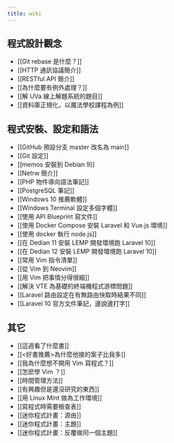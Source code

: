 ```yaml
---
title: wiki
---
```


## 程式設計觀念

- [[Git rebase 是什麼？]]
- [[HTTP 通訊協議簡介]]
- [[RESTful API 簡介]]
- [[為什麼要有例外處理？]]
- [[解 UVa 線上解題系統的題目]]
- [[資料庫正規化，以魔法學校課程為例]]

## 程式安裝、設定和語法

- [[GitHub 預設分支 master 改名為 main]]
- [[Git 設定]]
- [[memos 安裝到 Debian 9]]
- [[Netrw 簡介]]
- [[PHP 物件導向語法筆記]]
- [[PostgreSQL 筆記]]
- [[Windows 10 推薦軟體]]
- [[Windows Terminal 設定多個字體]]
- [[使用 API Blueprint 寫文件]]
- [[使用 Docker Compose 安裝 Laravel 和 Vue.js 環境]]
- [[使用 docker 執行 node.js]]
- [[在 Dedian 11 安裝 LEMP 開發環境跑 Laravel 10]]
- [[在 Dedian 12 安裝 LEMP 開發環境跑 Laravel 10]]
- [[常用 Vim 指令清單]]
- [[從 Vim 到 Neovim]]
- [[用 Vim 把事情分得很細]]
- [[解決 VTE 為基礎的終端機程式游標問題]]
- [[Laravel 路由設定在有無路由快取時結果不同]]
- [[Laravel 10 官方文件筆記，邊說邊打字]]

## 其它

- [[這週看了什麼書]]
- [[<好書推薦>為什麼他接的案子比我多]]
- [[我為什麼想不開用 Vim 寫程式？]]
- [[怎麽學 Vim ？]]
- [[時間管理方法]]
- [[有興趣但是還沒研究的東西]]
- [[用 Linux Mint 做為工作環境]]
- [[寫程式時需要檢查表]]
- [[迷你程式計畫：源由]]
- [[迷你程式計畫：主題]]
- [[迷你程式計畫：反覆做同一個主題]]
